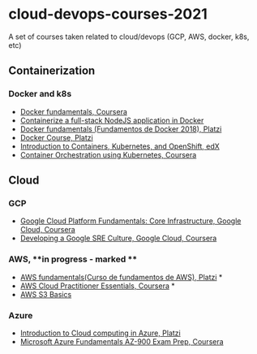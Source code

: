 # cloud-devops-courses-2021
A set of courses taken related to cloud/devops (GCP, AWS, docker, k8s, etc)



## Containerization

### Docker and k8s

* [Docker fundamentals, Coursera ](https://www.coursera.org/account/accomplishments/verify/UNBDENV5Y7B8) 
* [Containerize a full-stack NodeJS application in Docker](https://www.coursera.org/account/accomplishments/verify/MCNYL9S3YAFZ) 
* [Docker fundamentals (Fundamentos de Docker 2018), Platzi](https://platzi.com/p/javiermejiaperez/curso/1432-docker-2018/diploma/detalle/)
* [Docker Course, Platzi](https://platzi.com/p/javiermejiaperez/curso/2066-course/diploma/detalle/)
* [Introduction to Containers, Kubernetes, and OpenShift, edX](https://courses.edx.org/certificates/858de0684f2b44cdb4bb93e10528bff4)  
* [Container Orchestration using Kubernetes, Coursera](https://www.coursera.org/account/accomplishments/verify/MUABYWRDJJKQ)

## Cloud
### GCP
* [Google Cloud Platform Fundamentals: Core Infrastructure, Google Cloud, Coursera](https://www.coursera.org/account/accomplishments/verify/DUSR3EQBXN3B)
* [Developing a Google SRE Culture, Google Cloud, Coursera](https://www.coursera.org/account/accomplishments/verify/HVWY27ZJ2Q4G)   

### AWS, **in progress - marked **
* [AWS fundamentals(Curso de fundamentos de AWS), Platzi](https://platzi.com/clases/aws-cloud/)  *
* [AWS Cloud Practitioner Essentials, Coursera](https://www.coursera.org/learn/aws-cloud-practitioner-essentials)  *
* [AWS S3 Basics](https://www.coursera.org/account/accomplishments/verify/ANCAK6FZX4WT)  
 

### Azure 
* [Introduction to Cloud computing in Azure, Platzi](https://platzi.com/clases/introduccion-azure/)
* [Microsoft Azure Fundamentals AZ-900 Exam Prep, Coursera](https://www.coursera.org/specializations/microsoft-azure-fundamentals-az-900)    
